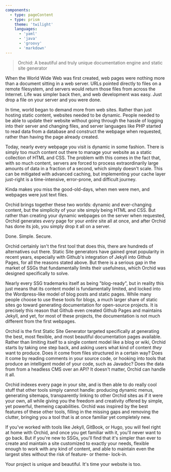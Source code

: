 ```yaml
---
components:
  - type: pageContent
  - type: prism
    theme: 'twilight'
    languages:
      - 'yaml'
      - 'java'
      - 'groovy'
      - 'markdown'
---
```


> Orchid: A beautiful and truly unique documentation engine and static site generator

When the World Wide Web was first created, web pages were nothing more than a document sitting in a web server. URLs 
pointed directly to files on a remote filesystem, and servers would return those files from across the Internet. Life
was simpler back then, and web development was easy. Just drop a file on your server and you were done.

In time, world began to demand more from web sites. Rather than just hosting static content, websites needed to be 
dynamic. People needed to be able to update their website without going through the hassle of logging into their server
and changing files, and server languages like PHP started to read data from a database and construct the webpage when 
requested, rather than having the page already created.

Today, nearly every webpage you visit is dynamic in some fashion. There is simply too much content out there to manage
your website as a static collection of HTML and CSS. The problem with this comes in the fact that, with so much content, 
servers are forced to process extraordinarily large amounts of data in a fraction of a second, which simply doesn't 
scale. This can be mitigated with advanced caching, but implementing your cache layer just-right is a time-intensive, 
error-prone, and difficult journey.

Kinda makes you miss the good-old-days, when men were men, and webpages were just text files.

Orchid brings together these two worlds: dynamic and ever-changing content, but the simplicity of your site simply being
HTML and CSS. But rather than creating your dynamic webpages on the server when requested, Orchid generates _every_ 
page for your _entire_ site all at once, and after Orchid has done its job, you simply drop it all on a server. 

Done. Simple. Secure.

Orchid certainly isn't the first tool that does this, there are hundreds of alternatives out there. Static Site 
generators have gained great popularity in recent years, especially with Github's integration of Jekyll into Github
Pages, for all the reasons stated above. But there is a serious gap in the market of SSGs that fundamentally limits
their usefulness, which Orchid was designed specifically to solve.

Nearly every SSG trademarks itself as being "blog-ready", but in reality this just means that its content model is 
fundamentally limited, and locked into the Wordpress-like model of blog posts and static pages. While many people
choose to use these tools for blogs, a much larger share of static sites go toward generating documentation for 
open-source projects. It is precisely this reason that Github even created Github Pages and maintains Jekyll, and yet, 
for most of these projects, the documentation is not much different from the first webpages. 

Orchid is the first Static Site Generator targeted specifically at generating the best, most flexible, and most 
beautiful documentation pages available. Rather than limiting itself to a single content model like a blog or wiki, 
Orchid starts by taking one step back, and asking users what kind of content _they_ want to produce. Does it come from
files structured in a certain way? Does it come by reading comments in your source code, or hooking into tools that 
produce an intelligent model of your code, such as Javadoc? Does the data from from a headless CMS over an API? It 
doesn't matter, Orchid can handle it all. 

Orchid indexes every page in your site, and is then able to do really cool stuff that other tools simply cannot handle: 
producing dynamic menus, generating sitemaps, transparently linking to other Orchid sites as if it were your own, all
while giving you the freedom and creativity offered by simple, yet powerful, themeing capabilities. Orchid was inspired
by the best features of these other tools, filling in the missing gaps and removing the clutter, bringing you a tool 
that is at once familiar yet completely new. 

If you've worked with tools like Jekyll, GitBook, or Hugo, you will feel right at home with Orchid, and once you get 
familiar with it, you'll never want to go back. But if you're new to SSGs, you'll find that it's simpler than ever to 
create and maintain a site customized to exactly your needs, flexible enough to work with any kind of content, and 
able to maintain even the largest sites without the risk of feature- or theme- lock-in.

Your project is unique and beautiful. It's time your website is too. 